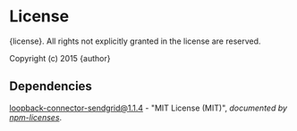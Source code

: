 # License

{license}. All rights not explicitly granted in the license are reserved.

Copyright (c) 2015 {author}

## Dependencies
[loopback-connector-sendgrid@1.1.4](&quot;https://github.com/Cellarise/loopback-connector-sendgrid&quot;) - &quot;MIT License (MIT)&quot;, 
*documented by [npm-licenses](http://github.com/AceMetrix/npm-license.git)*.
